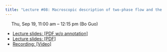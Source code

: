 ```yaml
---
title: "Lecture #08: Macroscopic description of two-phase flow and the Richards' assumptions"
---
```


&nbsp;&nbsp;&nbsp;&nbsp;&nbsp;Thu, Sep 19, 11:00 am – 12:15 pm (Bo Guo)

- [Lecture slides: [PDF w/o annotation]](../assets/lecture_slides/Lecture_8_(9-19-2024)_no_annotation.pdf)
- [Lecture slides: [PDF]](../assets/lecture_slides/Lecture_8_(9-19-2024).pdf)
- [Recording: [Video]](https://arizona.zoom.us/rec/share/GjsoER4hb2NsTnTBFgY26oy2oJD5lDgiL3nDDjlMCW-UtDp5K9mzFz-0HwzRkRP_.lgNpZXSp_LNxi6rS?startTime=1726769005000)

